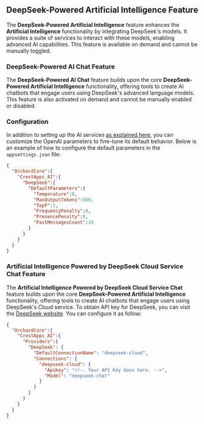 ## DeepSeek-Powered Artificial Intelligence Feature

The **DeepSeek-Powered Artificial Intelligence** feature enhances the **Artificial Intelligence** functionality by integrating DeepSeek's models. It provides a suite of services to interact with these models, enabling advanced AI capabilities. This feature is available on demand and cannot be manually toggled.

### DeepSeek-Powered AI Chat Feature

The **DeepSeek-Powered AI Chat** feature builds upon the core **DeepSeek-Powered Artificial Intelligence** functionality, offering tools to create AI chatbots that engage users using DeepSeek's advanced language models. This feature is also activated on demand and cannot be manually enabled or disabled.

### Configuration

In addition to setting up the AI services [as explained here](../CrestApps.OrchardCore.AI/README.md), you can customize the OpenAI parameters to fine-tune its default behavior. Below is an example of how to configure the default parameters in the `appsettings.json` file:

```json
{
  "OrchardCore":{
    "CrestApps_AI":{
      "DeepSeek":{
        "DefaultParameters":{
          "Temperature":0,
          "MaxOutputTokens":800,
          "TopP":1,
          "FrequencyPenalty":0,
          "PresencePenalty":0,
          "PastMessagesCount":10
        }
      }
    }
  }
}
```

### Artificial Intelligence Powered by DeepSeek Cloud Service Chat Feature

The **Artificial Intelligence Powered by DeepSeek Cloud Service Chat** feature builds upon the core **DeepSeek-Powered Artificial Intelligence** functionality, offering tools to create AI chatbots that engage users using DeepSeek's Cloud service. To obtain API key for DeepSeek, you can visit the [DeepSeek website](https://platform.deepseek.com/). You can configure it as follow:

```json
{
  "OrchardCore":{
    "CrestApps_AI":{
      "Providers":{
        "DeepSeek": {
          "DefaultConnectionName": "deepseek-cloud",
          "Connections": {
            "deepseek-cloud": {
              "ApiKey": "<!-- Your API Key Goes here. -->",
              "Model": "deepseek-chat"
            }
          }
        }
      }
    }
  }
}
```
